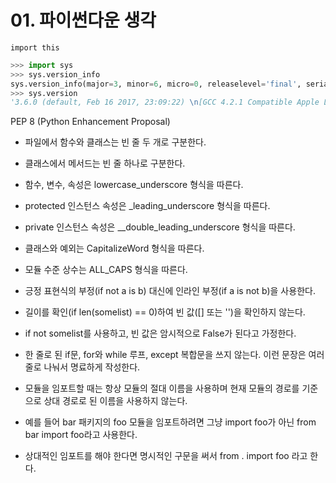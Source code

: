 # 01. 파이썬다운 생각

`import this`

```py
>>> import sys
>>> sys.version_info
sys.version_info(major=3, minor=6, micro=0, releaselevel='final', serial=0)
>>> sys.version
'3.6.0 (default, Feb 16 2017, 23:09:22) \n[GCC 4.2.1 Compatible Apple LLVM 8.0.0 (clang-800.0.42.1)]'
```

PEP 8 (Python Enhancement Proposal)

* 파일에서 함수와 클래스는 빈 줄 두 개로 구분한다.

* 클래스에서 메서드는 빈 줄 하나로 구분한다.

* 함수, 변수, 속성은 lowercase_underscore 형식을 따른다.

* protected 인스턴스 속성은 _leading_underscore 형식을 따른다.

* private 인스턴스 속성은 __double_leading_underscore 형식을 따른다.

* 클래스와 예외는 CapitalizeWord 형식을 따른다.

* 모듈 수준 상수는 ALL_CAPS 형식을 따른다.

* 긍정 표현식의 부정(if not a is b) 대신에 인라인 부정(if a is not b)을 사용한다.

* 길이를 확인(if len(somelist) == 0)하여 빈 값([] 또는 '')을 확인하지 않는다.

* if not somelist를 사용하고, 빈 값은 암시적으로 False가 된다고 가정한다.

* 한 줄로 된 if문, for와 while 루프, except 복합문을 쓰지 않는다. 이런 문장은 여러 줄로 나눠서 명료하게 작성한다.

* 모듈을 임포트할 때는 항상 모듈의 절대 이름을 사용하며 현재 모듈의 경로를 기준으로 상대 경로로 된 이름을 사용하지 않는다.

* 예를 들어 bar 패키지의 foo 모듈을 임포트하려면 그냥 import foo가 아닌 from bar import foo라고 사용한다.

* 상대적인 임포트를 해야 한다면 명시적인 구문을 써서 from . import foo 라고 한다.